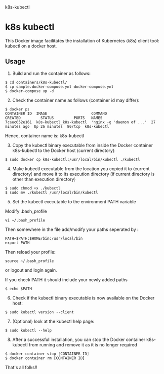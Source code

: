 k8s-kubectl
# k8s kubectl

This Docker image facilitates the installation of Kubernetes (k8s) client tool: kubectl on a docker host.

## Usage

1) Build and run the container as follows:

```
$ cd containers/k8s-kubectl/
$ cp sample.docker-compose.yml docker-compose.yml
$ docker-compose up -d
```

2) Check the container name as follows (container id may differ):

```
$ docker ps
CONTAINER ID  IMAGE                    COMMAND                    CREATED         STATUS         PORTS   NAMES
7caec052e161  k8s-kubectl_k8s-kubectl  "nginx -g 'daemon of ..."  27 minutes ago  Up 26 minutes  80/tcp  k8s-kubectl 
```

Hence, container name is: k8s-kubectl

3) Copy the kubectl binary executable from inside the Docker container k8s-kubectl to the Docker host (current directory):

```
$ sudo docker cp k8s-kubectl:/usr/local/bin/kubectl ./kubectl
```

4) Make kubectl executable from the location you copied it to (current directory) and move it to its execution directory (if current directory is other than execution directory)

```
$ sudo chmod +x ./kubectl
$ sudo mv ./kubectl /usr/local/bin/kubectl
```

5) Set the kubectl executable to the environment PATH variable

Modify .bash_profile
```
vi ~/.bash_profile
```

Then somewhere in the file add/modify your paths seperated by :
```
PATH=$PATH:$HOME/bin:/usr/local/bin
export PATH
```

Then reload your profile:
```
source ~/.bash_profile
```

or logout and login again.

If you check PATH it should include your newly added paths

```
$ echo $PATH
```

6) Check if the kubectl binary executable is now available on the Docker host:

```
$ sudo kubectl version --client
```

7) (Optional) look at the kubectl help page:

```
$ sudo kubectl --help
```

8) After a successful installation, you can stop the Docker container k8s-kubectl from running and remove it as it is no longer required

```
$ docker container stop [CONTAINER ID]
$ docker container rm [CONTAINER ID]
```  

That's all folks!!
